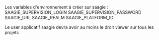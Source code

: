 Les variables d'environnement à créer sur saagie :
    SAAGIE_SUPERVISION_LOGIN
    SAAGIE_SUPERVISION_PASSWORD
    SAAGIE_URL
    SAAGIE_REALM
    SAAGIE_PLATFORM_ID

Le user applicatif saagie devra avoir au moins le droit viewer sur tous les projets
